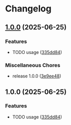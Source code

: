 # Changelog

## [1.0.0](https://github.com/CruGlobal/secrets-lambda-extension/compare/v1.0.0...v1.0.0) (2025-06-25)


### Features

* TODO usage ([335dd84](https://github.com/CruGlobal/secrets-lambda-extension/commit/335dd84a41fddc68922f7e37fa977e7f85217386))


### Miscellaneous Chores

* release 1.0.0 ([3e9ee48](https://github.com/CruGlobal/secrets-lambda-extension/commit/3e9ee48fb02f493483981933cf18e6c2061d5718))

## 1.0.0 (2025-06-25)


### Features

* TODO usage ([335dd84](https://github.com/CruGlobal/secrets-lambda-extension/commit/335dd84a41fddc68922f7e37fa977e7f85217386))
